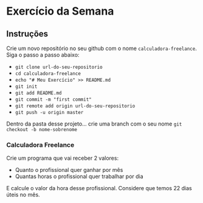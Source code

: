 # Exercício da Semana

## Instruções
Crie um novo repositório no seu github com o nome `calculadora-freelance`.
Siga o passo a passo abaixo:

* `git clone url-do-seu-repositorio`
* `cd calculadora-freelance`
* `echo "# Meu Exercício" >> README.md`
* `git init`
* `git add README.md`
* `git commit -m "first commit"`
* `git remote add origin url-do-seu-repositorio`
* `git push -u origin master`

Dentro da pasta desse projeto...
crie uma branch com o seu nome `git checkout -b nome-sobrenome`

### Calculadora Freelance

Crie um programa que vai receber 2 valores:
* Quanto o profissional quer ganhar por mês
* Quantas horas o profissional quer trabalhar por dia

E calcule o valor da hora desse profissional. 
Considere que temos 22 dias úteis no mês.

